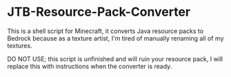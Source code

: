 # JTB-Resource-Pack-Converter
This is a shell script for Minecraft, it converts Java resource packs to Bedrock because as a texture artist, I'm tired of manually renaming all of my textures.

DO NOT USE; this script is unfinished and will ruin your resource pack, I will replace this with instructions when the converter is ready.
